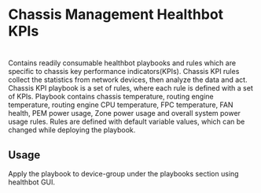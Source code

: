 # Chassis Management Healthbot KPIs
#
 
Contains readily consumable healthbot playbooks and rules which are specific to chassis key performance indicators(KPIs).
Chassis KPI rules collect the statistics from network devices, then analyze the data and act. Chassis KPI playbook is a set of
rules, where each rule is defined with a set of KPIs. Playbook contains chassis temperature, routing engine temperature, routing engine CPU temperature, FPC temperature, FAN health, PEM power usage, Zone power usage and overall system power usage rules. Rules are defined with default variable values, which can be changed while deploying the playbook.


## Usage

Apply the playbook to device-group under the playbooks section using healthbot GUI.
